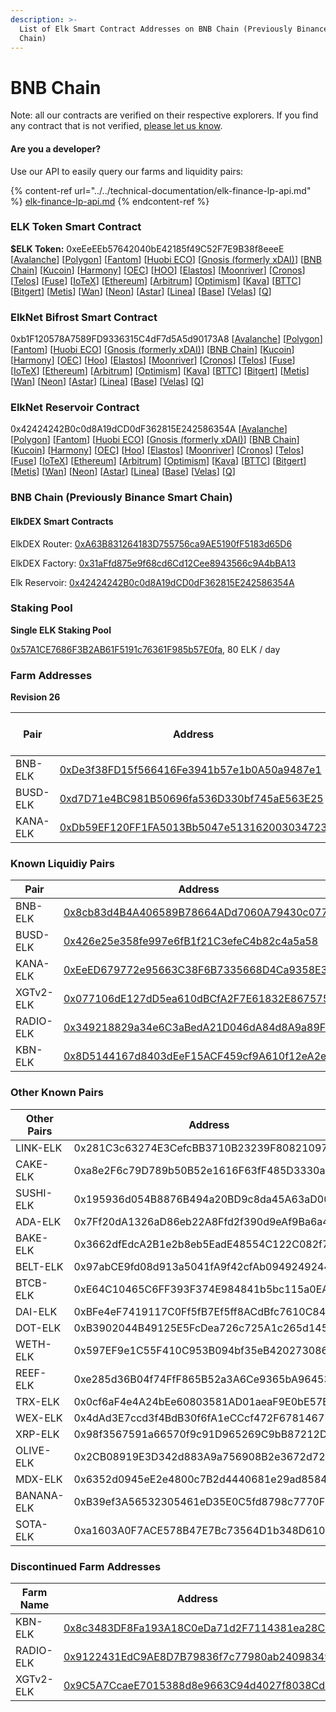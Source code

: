 ```yaml
---
description: >-
  List of Elk Smart Contract Addresses on BNB Chain (Previously Binance Smart
  Chain)
---
```


# BNB Chain

Note: all our contracts are verified on their respective explorers. If you find any contract that is not verified, [please let us know](mailto:hello@elk.finance).

#### Are you a developer?

Use our API to easily query our farms and liquidity pairs:

{% content-ref url="../../technical-documentation/elk-finance-lp-api.md" %}
[elk-finance-lp-api.md](../../technical-documentation/elk-finance-lp-api.md)
{% endcontent-ref %}

### ELK Token Smart Contract

**$ELK Token:** 0xeEeEEb57642040bE42185f49C52F7E9B38f8eeeE \[[Avalanche](https://snowtrace.io/token/0xeeeeeb57642040be42185f49c52f7e9b38f8eeee)] \[[Polygon](https://polygonscan.com/token/0xeEeEEb57642040bE42185f49C52F7E9B38f8eeeE)] \[[Fantom](https://ftmscan.com/token/0xeEeEEb57642040bE42185f49C52F7E9B38f8eeeE)] \[[Huobi ECO](https://hecoinfo.com/token/0xeEeEEb57642040bE42185f49C52F7E9B38f8eeeE)] \[[Gnosis (formerly xDAI)](https://blockscout.com/xdai/mainnet/token/0xeEeEEb57642040bE42185f49C52F7E9B38f8eeeE/token-transfers)] \[[BNB Chain](https://bscscan.com/token/0xeEeEEb57642040bE42185f49C52F7E9B38f8eeeE)] \[[Kucoin](https://explorer.kcc.io/en/token/0xeeeeeb57642040be42185f49c52f7e9b38f8eeee)] \[[Harmony](https://explorer.harmony.one/address/0xeEeEEb57642040bE42185f49C52F7E9B38f8eeeE)] \[[OEC](https://www.oklink.com/en/okc/address/0xeeeeeb57642040be42185f49c52f7e9b38f8eeee)] \[[HOO](https://hooscan.com/token/0xeEeEEb57642040bE42185f49C52F7E9B38f8eeeE)] \[[Elastos](https://esc.elastos.io/token/0xeEeEEb57642040bE42185f49C52F7E9B38f8eeeE/token-transfers)] \[[Moonriver](https://blockscout.moonriver.moonbeam.network/token/0xeEeEEb57642040bE42185f49C52F7E9B38f8eeeE/token-transfers)] \[[Cronos](https://cronos.org/explorer/token/0xeEeEEb57642040bE42185f49C52F7E9B38f8eeeE/token-transfers)] \[[Telos](https://www.teloscan.io/address/0xeeeeeb57642040be42185f49c52f7e9b38f8eeee)] \[[Fuse](https://explorer.fuse.io/token/0xeEeEEb57642040bE42185f49C52F7E9B38f8eeeE/token-transfers)] \[[IoTeX](https://iotexscout.io/address/0xeEeEEb57642040bE42185f49C52F7E9B38f8eeeE)] \[[Ethereum](https://etherscan.io/address/0xeEeEEb57642040bE42185f49C52F7E9B38f8eeeE)] \[[Arbitrum](https://arbiscan.io/address/0xeeeeeb57642040be42185f49c52f7e9b38f8eeee)] \[[Optimism](https://optimistic.etherscan.io/address/0xeeeeeb57642040be42185f49c52f7e9b38f8eeee)] \[[Kava](https://explorer.kava.io/address/0xeEeEEb57642040bE42185f49C52F7E9B38f8eeeE)] \[[BTTC](https://bttcscan.com/address/0xeeeeeb57642040be42185f49c52f7e9b38f8eeee)] \[[Bitgert](https://brisescan.com/address/0xeEeEEb57642040bE42185f49C52F7E9B38f8eeeE)] \[[Metis](https://andromeda-explorer.metis.io/address/0xeEeEEb57642040bE42185f49C52F7E9B38f8eeeE)] \[[Wan](https://www.wanscan.org/address/0xeEeEEb57642040bE42185f49C52F7E9B38f8eeeE)] \[[Neon](https://neonscan.org/address/0xeEeEEb57642040bE42185f49C52F7E9B38f8eeeE)] \[[Astar](https://blockscout.com/astar/address/0xeEeEEb57642040bE42185f49C52F7E9B38f8eeeE)] \[[Linea](https://explorer.linea.build/address/0xeEeEEb57642040bE42185f49C52F7E9B38f8eeeE)] \[[Base](https://basescan.org/address/0xeEeEEb57642040bE42185f49C52F7E9B38f8eeeE)] \[[Velas](https://evmexplorer.velas.com/address/0xeEeEEb57642040bE42185f49C52F7E9B38f8eeeE)] \[[Q](https://explorer.q.org/address/0xeEeEEb57642040bE42185f49C52F7E9B38f8eeeE)]

### ElkNet Bifrost Smart Contract

0xb1F120578A7589FD9336315C4dF7d5A5d90173A8 \[[Avalanche](https://snowtrace.io/address/0xb1F120578A7589FD9336315C4dF7d5A5d90173A8)] \[[Polygon](https://polygonscan.com/address/0xb1F120578A7589FD9336315C4dF7d5A5d90173A8)] \[[Fantom](https://ftmscan.com/address/0xb1F120578A7589FD9336315C4dF7d5A5d90173A8)] \[[Huobi ECO](https://hecoinfo.com/address/0xb1F120578A7589FD9336315C4dF7d5A5d90173A8)] \[[Gnosis (formerly xDAI)](https://blockscout.com/xdai/mainnet/address/0xb1F120578A7589FD9336315C4dF7d5A5d90173A8)] \[[BNB Chain](https://bscscan.com/address/0xb1F120578A7589FD9336315C4dF7d5A5d90173A8)] \[[Kucoin](https://explorer.kcc.io/address/0xb1F120578A7589FD9336315C4dF7d5A5d90173A8)] \[[Harmony](https://explorer.harmony.one/address/0xb1F120578A7589FD9336315C4dF7d5A5d90173A8)] \[[OEC](https://www.oklink.com/okexchain/address/0xb1F120578A7589FD9336315C4dF7d5A5d90173A8)] \[[Hoo](https://hooscan.com/address/0xb1F120578A7589FD9336315C4dF7d5A5d90173A8)] \[[Elastos](https://esc.elastos.io/address/0xb1F120578A7589FD9336315C4dF7d5A5d90173A8)] \[[Moonriver](https://blockscout.moonriver.moonbeam.network/address/0xb1F120578A7589FD9336315C4dF7d5A5d90173A8)] \[[Cronos](https://cronos.crypto.org/explorer/address/0xb1F120578A7589FD9336315C4dF7d5A5d90173A8)] \[[Telos](https://www.teloscan.io/evm/address/0xb1F120578A7589FD9336315C4dF7d5A5d90173A8)] \[[Fuse](https://explorer.fuse.io/address/0xb1F120578A7589FD9336315C4dF7d5A5d90173A8)] \[[IoTeX](https://iotexscout.io/address/0xb1F120578A7589FD9336315C4dF7d5A5d90173A8)] \[[Ethereum](https://etherscan.io/address/0xb1F120578A7589FD9336315C4dF7d5A5d90173A8)] \[[Arbitrum](https://arbiscan.io/address/0xb1F120578A7589FD9336315C4dF7d5A5d90173A8)] \[[Optimism](https://optimistic.etherscan.io/address/0xb1F120578A7589FD9336315C4dF7d5A5d90173A8)] \[[Kava](https://explorer.kava.io/address/0xb1F120578A7589FD9336315C4dF7d5A5d90173A8)] \[[BTTC](https://bttcscan.com/address/0xb1f120578a7589fd9336315c4df7d5a5d90173a8)] \[[Bitgert](https://brisescan.com/address/0xb1F120578A7589FD9336315C4dF7d5A5d90173A8)] \[[Metis](https://andromeda-explorer.metis.io/address/0xb1F120578A7589FD9336315C4dF7d5A5d90173A8)] \[[Wan](https://www.wanscan.org/address/0xb1F120578A7589FD9336315C4dF7d5A5d90173A8)] \[[Neon](https://neonscan.org/address/0xb1F120578A7589FD9336315C4dF7d5A5d90173A8)] \[[Astar](https://blockscout.com/astar/address/0xb1F120578A7589FD9336315C4dF7d5A5d90173A8)] \[[Linea](https://explorer.linea.build/address/0xb1F120578A7589FD9336315C4dF7d5A5d90173A8)] \[[Base](https://basescan.org/address/0xb1F120578A7589FD9336315C4dF7d5A5d90173A8)] \[[Velas](https://evmexplorer.velas.com/address/0xb1F120578A7589FD9336315C4dF7d5A5d90173A8)] \[[Q](https://explorer.q.org/address/0xb1F120578A7589FD9336315C4dF7d5A5d90173A8)]

### ElkNet Reservoir Contract

0x42424242B0c0d8A19dCD0dF362815E242586354A \[[Avalanche](https://snowtrace.io/address/0x42424242B0c0d8A19dCD0dF362815E242586354A)] \[[Polygon](https://polygonscan.com/address/0x42424242B0c0d8A19dCD0dF362815E242586354A)] \[[Fantom](https://ftmscan.com/address/0x42424242B0c0d8A19dCD0dF362815E242586354A)] \[[Huobi ECO](https://hecoinfo.com/address/0x42424242B0c0d8A19dCD0dF362815E242586354A)] \[[Gnosis (formerly xDAI)](https://blockscout.com/xdai/mainnet/address/0x42424242B0c0d8A19dCD0dF362815E242586354A)] \[[BNB Chain](https://bscscan.com/address/0x42424242B0c0d8A19dCD0dF362815E242586354A)] \[[Kucoin](https://explorer.kcc.io/address/0x42424242B0c0d8A19dCD0dF362815E242586354A)] \[[Harmony](https://explorer.harmony.one/address/0x42424242B0c0d8A19dCD0dF362815E242586354A)] \[[OEC](https://www.oklink.com/okexchain/address/0x42424242B0c0d8A19dCD0dF362815E242586354A)] \[[Hoo](https://hooscan.com/address/0x42424242B0c0d8A19dCD0dF362815E242586354A)] \[[Elastos](https://esc.elastos.io/address/0x42424242B0c0d8A19dCD0dF362815E242586354A)] \[[Moonriver](https://blockscout.moonriver.moonbeam.network/address/0x42424242B0c0d8A19dCD0dF362815E242586354A)] \[[Cronos](https://cronos.crypto.org/explorer/address/0x42424242B0c0d8A19dCD0dF362815E242586354A)] \[[Telos](https://www.teloscan.io/evm/address/0x42424242B0c0d8A19dCD0dF362815E242586354A)] \[[Fuse](https://explorer.fuse.io/address/0x42424242B0c0d8A19dCD0dF362815E242586354A)] \[[IoTeX](https://iotexscout.io/address/0x42424242B0c0d8A19dCD0dF362815E242586354A)] \[[Ethereum](https://etherscan.io/address/0x42424242B0c0d8A19dCD0dF362815E242586354A)] \[[Arbitrum](https://arbiscan.io/address/0x42424242B0c0d8A19dCD0dF362815E242586354A)] \[[Optimism](https://optimistic.etherscan.io/address/0x42424242B0c0d8A19dCD0dF362815E242586354A)] \[[Kava](https://explorer.kava.io/address/0x42424242B0c0d8A19dCD0dF362815E242586354A)] \[[BTTC](https://bttcscan.com/address/0x42424242B0c0d8A19dCD0dF362815E242586354A)] \[[Bitgert](https://brisescan.com/address/0x42424242B0c0d8A19dCD0dF362815E242586354A)] \[[Metis](https://andromeda-explorer.metis.io/address/0x42424242B0c0d8A19dCD0dF362815E242586354A)] \[[Wan](https://www.wanscan.org/address/0x42424242B0c0d8A19dCD0dF362815E242586354A)] \[[Neon](https://neonscan.org/address/0x42424242B0c0d8A19dCD0dF362815E242586354A)] \[[Astar](https://blockscout.com/astar/address/0x42424242B0c0d8A19dCD0dF362815E242586354A)] \[[Linea](https://explorer.linea.build/address/0x42424242B0c0d8A19dCD0dF362815E242586354A)] \[[Base](https://basescan.org/address/0x42424242B0c0d8A19dCD0dF362815E242586354A)] \[[Velas](https://evmexplorer.velas.com/address/0x42424242B0c0d8A19dCD0dF362815E242586354A)] \[[Q](https://explorer.q.org/address/0x42424242B0c0d8A19dCD0dF362815E242586354A)]

### BNB Chain (Previously Binance Smart Chain)

#### ElkDEX Smart Contracts

ElkDEX Router: [0xA63B831264183D755756ca9AE5190fF5183d65D6](https://bscscan.com/address/0xA63B831264183D755756ca9AE5190fF5183d65D6)

ElkDEX Factory: [0x31aFfd875e9f68cd6Cd12Cee8943566c9A4bBA13](https://bscscan.com/address/0x31aFfd875e9f68cd6Cd12Cee8943566c9A4bBA13)

Elk Reservoir: [0x42424242B0c0d8A19dCD0dF362815E242586354A](https://bscscan.com/address/0x42424242B0c0d8A19dCD0dF362815E242586354A)



### **Staking Pool**

**Single ELK Staking Pool**

[0x57A1CE7686F3B2AB61F5191c76361F985b57E0fa](https://bscscan.com/address/0x57A1CE7686F3B2AB61F5191c76361F985b57E0fa), 80 ELK / day



### **Farm Addresses**

**Revision 26**

| Pair     | Address                                                                                                              | ELK / day |
| -------- | -------------------------------------------------------------------------------------------------------------------- | --------- |
| BNB-ELK  | [0xDe3f38FD15f566416Fe3941b57e1b0A50a9487e1](https://bscscan.com/address/0xDe3f38FD15f566416Fe3941b57e1b0A50a9487e1) | 500       |
| BUSD-ELK | [0xd7D71e4BC981B50696fa536D330bf745aE563E25](https://bscscan.com/address/0xd7D71e4BC981B50696fa536D330bf745aE563E25) | 95        |
| KANA-ELK | [0xDb59EF120FF1FA5013Bb5047e513162003034723](https://bscscan.com/address/0xDb59EF120FF1FA5013Bb5047e513162003034723) | 5         |

### **Known Liquidiy Pairs**

| Pair      | Address                                                                                                              |
| --------- | -------------------------------------------------------------------------------------------------------------------- |
| BNB-ELK   | [0x8cb83d4B4A406589B78664ADd7060A79430c077a](https://bscscan.com/address/0x8cb83d4B4A406589B78664ADd7060A79430c077a) |
| BUSD-ELK  | [0x426e25e358fe997e6fB1f21C3efeC4b82c4a5a58](https://bscscan.com/address/0x426e25e358fe997e6fB1f21C3efeC4b82c4a5a58) |
| KANA-ELK  | [0xEeED679772e95663C38F6B7335668D4Ca9358E36](https://bscscan.com/address/0xEeED679772e95663C38F6B7335668D4Ca9358E36) |
| XGTv2-ELK | [0x077106dE127dD5ea610dBCfA2F7E61832E867575](https://bscscan.com/token/0x077106de127dd5ea610dbcfa2f7e61832e867575)   |
| RADIO-ELK | [0x349218829a34e6C3aBedA21D046dA84d8A9a89F2](https://bscscan.com/address/0x349218829a34e6C3aBedA21D046dA84d8A9a89F2) |
| KBN-ELK   | [0x8D5144167d8403dEeF15ACF459cf9A610f12eA2e](https://bscscan.com/address/0x8D5144167d8403dEeF15ACF459cf9A610f12eA2e) |

### Other Known Pairs

| Other Pairs | Address                                    |
| ----------- | ------------------------------------------ |
| LINK-ELK    | 0x281C3c63274E3CefcBB3710B23239F8082109789 |
| CAKE-ELK    | 0xa8e2F6c79D789b50B52e1616F63fF485D3330ad3 |
| SUSHI-ELK   | 0x195936d054B8876B494a20BD9c8da45A63aD003F |
| ADA-ELK     | 0x7Ff20dA1326aD86eb22A8Ffd2f390d9eAf9Ba6a4 |
| BAKE-ELK    | 0x3662dfEdcA2B1e2b8eb5EadE48554C122C082f71 |
| BELT-ELK    | 0x97abCE9fd08d913a5041fA9f42cfAb0949249244 |
| BTCB-ELK    | 0xE64C10465C6FF393F374E984841b5bc115a0EA9f |
| DAI-ELK     | 0xBFe4eF7419117C0Ff5fB7Ef5ff8ACdBfc7610C84 |
| DOT-ELK     | 0xB3902044B49125E5FcDea726c725A1c265d145EB |
| WETH-ELK    | 0x597EF9e1C55F410C953B094bf35eB420273086cC |
| REEF-ELK    | 0xe285d36B04f74FfF865B52a3A6Ce9365bA964531 |
| TRX-ELK     | 0x0cf6aF4e4A24bEe60803581AD01aeaF9E0bE57B4 |
| WEX-ELK     | 0x4dAd3E7ccd3f4BdB30f6fA1eCCcf472F67814671 |
| XRP-ELK     | 0x98f3567591a66570f9c91D965269C9bB87212Da9 |
| OLIVE-ELK   | 0x2CB08919E3D342d883A9a756908B2e3672d725e5 |
| MDX-ELK     | 0x6352d0945eE2e4800c7B2d4440681e29ad858485 |
| BANANA-ELK  | 0xB39ef3A56532305461eD35E0C5fd8798c7770F76 |
| SOTA-ELK    | 0xa1603A0F7ACE578B47E7Bc73564D1b348D610b37 |

### **Discontinued Farm Addresses**

| Farm Name | Address                                                                                                              |
| --------- | -------------------------------------------------------------------------------------------------------------------- |
| KBN-ELK   | [0x8c3483DF8Fa193A18C0eDa71d2F7114381ea28C7](https://bscscan.com/address/0x8c3483DF8Fa193A18C0eDa71d2F7114381ea28C7) |
| RADIO-ELK | [0x9122431EdC9AE8D7B79836f7c77980ab24098349](https://bscscan.com/address/0x9122431EdC9AE8D7B79836f7c77980ab24098349) |
| XGTv2-ELK | [0x9C5A7CcaeE7015388d8e9663C94d4027f8038Cd1](https://bscscan.com/address/0x9C5A7CcaeE7015388d8e9663C94d4027f8038Cd1) |
